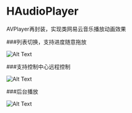 # HAudioPlayer
AVPlayer再封装，实现类网易云音乐播放动画效果

###列表切换，支持进度随意拖放

![Alt Text](https://github.com/wuqiuhao/HAudioPlayer/raw/master/gif/1.gif)

###支持控制中心远程控制

![Alt Text](https://github.com/wuqiuhao/HAudioPlayer/raw/master/gif/2.gif)

###后台播放

![Alt Text](https://github.com/wuqiuhao/HAudioPlayer/raw/master/gif/3.gif)
